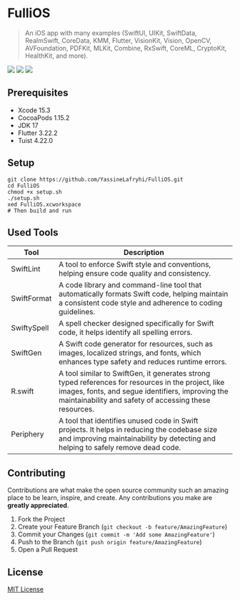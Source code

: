 # FulliOS

> An iOS app with many examples (SwiftUI, UIKit, SwiftData, RealmSwift, CoreData, KMM, Flutter, VisionKit, Vision, OpenCV, AVFoundation, PDFKit, MLKit, Combine, RxSwift, CoreML, CryptoKit, HealthKit, and more).

![](https://img.shields.io/badge/license-MIT-brown)
![](https://img.shields.io/badge/version-1.0.0-orange)
![](https://img.shields.io/badge/Xcode-15.3-blue)

## Prerequisites

- Xcode 15.3
- CocoaPods 1.15.2
- JDK 17
- Flutter 3.22.2
- Tuist 4.22.0

## Setup

```shell
git clone https://github.com/YassineLafryhi/FulliOS.git
cd FulliOS
chmod +x setup.sh
./setup.sh
xed FulliOS.xcworkspace
# Then build and run
```

## Used Tools

| Tool        | Description                                                                                                                                                                                                      |
| ----------- | ---------------------------------------------------------------------------------------------------------------------------------------------------------------------------------------------------------------- |
| SwiftLint   | A tool to enforce Swift style and conventions, helping ensure code quality and consistency.                                                                                                                      |
| SwiftFormat | A code library and command-line tool that automatically formats Swift code, helping maintain a consistent code style and adherence to coding guidelines.                                                         |
| SwiftySpell | A spell checker designed specifically for Swift code, it helps identify all spelling errors.                                                                                                                     |
| SwiftGen    | A Swift code generator for resources, such as images, localized strings, and fonts, which enhances type safety and reduces runtime errors.                                                                       |
| R.swift     | A tool similar to SwiftGen, it generates strong typed references for resources in the project, like images, fonts, and segue identifiers, improving the maintainability and safety of accessing these resources. |
| Periphery   | A tool that identifies unused code in Swift projects. It helps in reducing the codebase size and improving maintainability by detecting and helping to safely remove dead code.                                  |

## Contributing

Contributions are what make the open source community such an amazing place to be learn, inspire, and create. Any contributions you make are **greatly appreciated**.

1. Fork the Project
2. Create your Feature Branch (`git checkout -b feature/AmazingFeature`)
3. Commit your Changes (`git commit -m 'Add some AmazingFeature'`)
4. Push to the Branch (`git push origin feature/AmazingFeature`)
5. Open a Pull Request

## License

[MIT License](https://choosealicense.com/licenses/mit)
